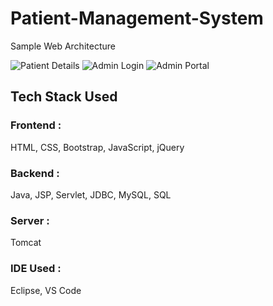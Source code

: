 # Patient-Management-System

Sample Web Architecture

<!--<img src = "https://github.com/jaigora24/Patient-Management-System/blob/main/img/1.png" alt="Home Page">-->
<img src = "https://github.com/jaigora24/Patient-Management-System/blob/main/img/PatientPortal.png" alt="Patient Details">
<img src = "https://github.com/jaigora24/Patient-Management-System/blob/main/img/AdminLogin.png" alt="Admin Login">
<img src = "https://github.com/jaigora24/Patient-Management-System/blob/main/img/AdminPortal.png" alt="Admin Portal">


## Tech Stack Used

### **Frontend** : 
HTML, CSS, Bootstrap, JavaScript, jQuery
### **Backend** :
Java, JSP, Servlet, JDBC, MySQL, SQL
### **Server** :
Tomcat
### **IDE Used** :
Eclipse, VS Code
